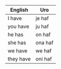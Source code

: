 | English  | Uro       |
|----------|-----------|
| I have   | je haf    |
| you have | ju haf    |
| he has   | on haf    |
| she has  | ona haf   |
| we have  | we haf    |
| they have| oni haf   |
